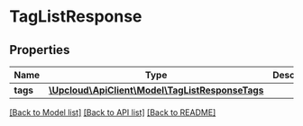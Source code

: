 # TagListResponse

## Properties
Name | Type | Description | Notes
------------ | ------------- | ------------- | -------------
**tags** | [**\Upcloud\ApiClient\Model\TagListResponseTags**](TagListResponseTags.md) |  | [optional] 

[[Back to Model list]](../README.md#documentation-for-models) [[Back to API list]](../README.md#documentation-for-api-endpoints) [[Back to README]](../README.md)



